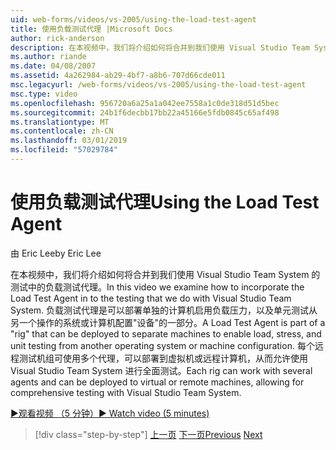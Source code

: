```yaml
---
uid: web-forms/videos/vs-2005/using-the-load-test-agent
title: 使用负载测试代理 |Microsoft Docs
author: rick-anderson
description: 在本视频中，我们将介绍如何将合并到我们使用 Visual Studio Team System 的测试中的负载测试代理。 负载测试代理属于的...
ms.author: riande
ms.date: 04/08/2007
ms.assetid: 4a262984-ab29-4bf7-a8b6-707d66cde011
msc.legacyurl: /web-forms/videos/vs-2005/using-the-load-test-agent
msc.type: video
ms.openlocfilehash: 956720a6a25a1a042ee7558a1c0de318d51d5bec
ms.sourcegitcommit: 24b1f6decbb17bb22a45166e5fdb0845c65af498
ms.translationtype: MT
ms.contentlocale: zh-CN
ms.lasthandoff: 03/01/2019
ms.locfileid: "57029784"
---
```

<a name="using-the-load-test-agent"></a><span data-ttu-id="e89a9-104">使用负载测试代理</span><span class="sxs-lookup"><span data-stu-id="e89a9-104">Using the Load Test Agent</span></span>
====================
<span data-ttu-id="e89a9-105">由 Eric Lee</span><span class="sxs-lookup"><span data-stu-id="e89a9-105">by Eric Lee</span></span>

<span data-ttu-id="e89a9-106">在本视频中，我们将介绍如何将合并到我们使用 Visual Studio Team System 的测试中的负载测试代理。</span><span class="sxs-lookup"><span data-stu-id="e89a9-106">In this video we examine how to incorporate the Load Test Agent in to the testing that we do with Visual Studio Team System.</span></span> <span data-ttu-id="e89a9-107">负载测试代理是可以部署单独的计算机启用负载压力，以及单元测试从另一个操作的系统或计算机配置"设备"的一部分。</span><span class="sxs-lookup"><span data-stu-id="e89a9-107">A Load Test Agent is part of a "rig" that can be deployed to separate machines to enable load, stress, and unit testing from another operating system or machine configuration.</span></span> <span data-ttu-id="e89a9-108">每个远程测试机组可使用多个代理，可以部署到虚拟机或远程计算机，从而允许使用 Visual Studio Team System 进行全面测试。</span><span class="sxs-lookup"><span data-stu-id="e89a9-108">Each rig can work with several agents and can be deployed to virtual or remote machines, allowing for comprehensive testing with Visual Studio Team System.</span></span>

[<span data-ttu-id="e89a9-109">&#9654;观看视频 （5 分钟）</span><span class="sxs-lookup"><span data-stu-id="e89a9-109">&#9654; Watch video (5 minutes)</span></span>](https://channel9.msdn.com/Blogs/ASP-NET-Site-Videos/using-the-load-test-agent)

> [!div class="step-by-step"]
> <span data-ttu-id="e89a9-110">[上一页](the-effects-of-caching.md)
> [下一页](the-effects-of-viewstate.md)</span><span class="sxs-lookup"><span data-stu-id="e89a9-110">[Previous](the-effects-of-caching.md)
[Next](the-effects-of-viewstate.md)</span></span>
